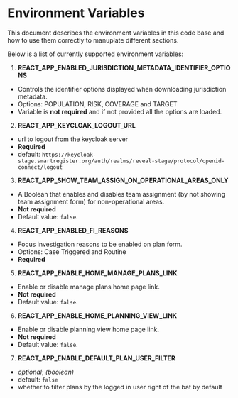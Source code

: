 # Environment Variables

This document describes the environment variables in this code base and how to use them correctly to manuplate different sections.

Below is a list of currently supported environment variables:

1. **REACT_APP_ENABLED_JURISDICTION_METADATA_IDENTIFIER_OPTIONS**

- Controls the identifier options displayed when downloading jurisdiction metadata.
- Options: POPULATION, RISK, COVERAGE and TARGET
- Variable is **not required** and if not provided all the options are loaded.

2. **REACT_APP_KEYCLOAK_LOGOUT_URL**

- url to logout from the keycloak server
- **Required**
- default: `https://keycloak-stage.smartregister.org/auth/realms/reveal-stage/protocol/openid-connect/logout`

3. **REACT_APP_SHOW_TEAM_ASSIGN_ON_OPERATIONAL_AREAS_ONLY**

- A Boolean that enables and disables team assignment (by not showing team assignment form) for non-operational areas.
- **Not required**
- Default value: `false`.

4. **REACT_APP_ENABLED_FI_REASONS**

- Focus investigation reasons to be enabled on plan form.
- Options: Case Triggered and Routine
- **Required**

5. **REACT_APP_ENABLE_HOME_MANAGE_PLANS_LINK**

- Enable or disable manage plans home page link.
- **Not required**
- Default value: `false`.

6. **REACT_APP_ENABLE_HOME_PLANNING_VIEW_LINK**

- Enable or disable planning view home page link.
- **Not required**
- Default value: `false`.

7. **REACT_APP_ENABLE_DEFAULT_PLAN_USER_FILTER**

- _optional_; _(boolean)_
- default: `false`
- whether to filter plans by the logged in user right of the bat by default
